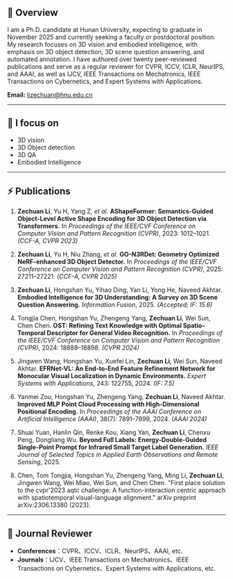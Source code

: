 ## 👋 Overview 
I am a Ph.D. candidate at Hunan University, expecting to graduate in November 2025 and currently seeking a faculty or postdoctoral position. My research focuses on 3D vision and embodied intelligence, with emphasis on 3D object detection, 3D scene question answering, and automated annotation. I have authored over twenty peer-reviewed publications and serve as a regular reviewer for CVPR, ICCV, ICLR, NeurIPS, and AAAI, as well as IJCV, IEEE Transactions on Mechatronics, IEEE Transactions on Cybernetics, and Expert Systems with Applications.

**Email:** [lizechuan@hnu.edu.cn](mailto:lizechuan@hnu.edu.cn)

---

## 🔭 I focus on

- 3D vision
- 3D Object detection
- 3D QA  
- Embodied Intelligence

---

## ⚡ Publications

1. **Zechuan Li**, Yu H, Yang Z, *et al.* **AShapeFormer: Semantics-Guided Object-Level Active Shape Encoding for 3D Object Detection via Transformers.** In *Proceedings of the IEEE/CVF Conference on Computer Vision and Pattern Recognition (CVPR)*, 2023: 1012–1021. *(CCF-A, CVPR 2023)*

2. **Zechuan Li**, Yu H, Niu Zhang, *et al.* **GO-N3RDet: Geometry Optimized NeRF-enhanced 3D Object Detector.** In *Proceedings of the IEEE/CVF Conference on Computer Vision and Pattern Recognition (CVPR)*, 2025: 27211–27221. *(CCF-A, CVPR 2025)*

3. **Zechuan Li**, Hongshan Yu, Yihao Ding, Yan Li, Yong He, Naveed Akhtar. **Embodied Intelligence for 3D Understanding: A Survey on 3D Scene Question Answering.** *Information Fusion*, 2025. *(Accepted; IF: 15.6)*

4. Tongjia Chen, Hongshan Yu, Zhengeng Yang, **Zechuan Li**, Wei Sun, Chen Chen. **OST: Refining Text Knowledge with Optimal Spatio-Temporal Descriptor for General Video Recognition.** In *Proceedings of the IEEE/CVF Conference on Computer Vision and Pattern Recognition (CVPR)*, 2024: 18888–18898. *(CVPR 2024)*

5. Jingwen Wang, Hongshan Yu, Xuefei Lin, **Zechuan Li**, Wei Sun, Naveed Akhtar. **EFRNet-VL: An End-to-End Feature Refinement Network for Monocular Visual Localization in Dynamic Environments.** *Expert Systems with Applications*, 243: 122755, 2024. *(IF: 7.5)*

6. Yanmei Zou, Hongshan Yu, Zhengeng Yang, **Zechuan Li**, Naveed Akhtar. **Improved MLP Point Cloud Processing with High-Dimensional Positional Encoding.** In *Proceedings of the AAAI Conference on Artificial Intelligence (AAAI)*, 38(7): 7891–7899, 2024. *(AAAI 2024)*

7. Shuai Yuan, Hanlin Qin, Renke Kou, Xiang Yan, **Zechuan Li**, Chenxu Peng, Dongliang Wu. **Beyond Full Labels: Energy-Double-Guided Single-Point Prompt for Infrared Small Target Label Generation.** *IEEE Journal of Selected Topics in Applied Earth Observations and Remote Sensing*, 2025.

8. Chen, Tom Tongjia, Hongshan Yu, Zhengeng Yang, Ming Li, **Zechuan Li**, Jingwen Wang, Wei Miao, Wei Sun, and Chen Chen. "First place solution to the cvpr'2023 aqtc challenge: A function-interaction centric approach with spatiotemporal visual-language alignment." arXiv preprint arXiv:2306.13380 (2023).


---

## 👯 Journal Reviewer

- **Conferences**：CVPR、ICCV、ICLR、NeurIPS、AAAI, etc.    
- **Journals**：IJCV、IEEE Transactions on Mechatronics、IEEE Transactions on Cybernetics、Expert Systems with Applications, etc.
